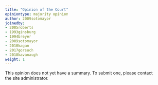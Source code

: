 ```yaml
---
title: "Opinion of the Court"
opiniontype: majority opinion
author: 2009sotomayor
joinedby:
- 2005roberts
- 1993ginsburg
- 1994breyer
- 2009sotomayor
- 2010kagan
- 2017gorsuch
- 2018kavanaugh
weight: 1
---
```

This opinion does not yet have a summary. To submit one, please contact the site administrator.